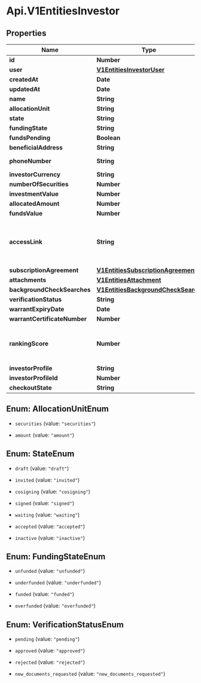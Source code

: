 # Api.V1EntitiesInvestor

## Properties

Name | Type | Description | Notes
------------ | ------------- | ------------- | -------------
**id** | **Number** | Investor id. | [optional] 
**user** | [**V1EntitiesInvestorUser**](V1EntitiesInvestorUser.md) |  | [optional] 
**createdAt** | **Date** | The creation time. | [optional] 
**updatedAt** | **Date** | The last update time. | [optional] 
**name** | **String** | The full name of the investor. | [optional] 
**allocationUnit** | **String** | The allocation unit. | [optional] 
**state** | **String** | The state. | [optional] 
**fundingState** | **String** | The funding state. | [optional] 
**fundsPending** | **Boolean** | True if any funds are pending; false otherwise. | [optional] 
**beneficialAddress** | **String** | The address. | [optional] 
**phoneNumber** | **String** | The beneficial phone number associated with the investor. If there is no phone number, this returns the phone number associated with the user profile. | [optional] 
**investorCurrency** | **String** | The investor currency. | [optional] 
**numberOfSecurities** | **Number** | The number of securities. | [optional] 
**investmentValue** | **Number** | The current investment value. | [optional] 
**allocatedAmount** | **Number** | The amount allocated. | [optional] 
**fundsValue** | **Number** | The current amount that has been funded. | [optional] 
**accessLink** | **String** | The access link for the investor. This is the access link for the specific investment, not the user. If the same user has multiple investments, each one will have a different access link. Please note that this access link expires every hour. In order to redirect the investor into their authentication screen, use the https://app.dealmaker.tech/deals/{{deal_id}}/investors/{{investor_id}}/otp_access url. | [optional] 
**subscriptionAgreement** | [**V1EntitiesSubscriptionAgreement**](V1EntitiesSubscriptionAgreement.md) |  | [optional] 
**attachments** | [**V1EntitiesAttachment**](V1EntitiesAttachment.md) |  | [optional] 
**backgroundCheckSearches** | [**V1EntitiesBackgroundCheckSearch**](V1EntitiesBackgroundCheckSearch.md) |  | [optional] 
**verificationStatus** | **String** | The current 506c verification state. | [optional] 
**warrantExpiryDate** | **Date** | The warrant expiry date. | [optional] 
**warrantCertificateNumber** | **Number** | The warrant certificate number. | [optional] 
**rankingScore** | **Number** | A value &#x60;[0, 1]&#x60; that represents the propensity for the investor to complete payment for the investment. A larger value indicates a higher likelihood of payment, as predicted by DealMaker’s machine learning algorithm. This field will only populate if DealMaker Compass is enabled for a deal and the investor &#x60;funds_state&#x60; value is not &#x60;funded&#x60; or &#x60;overfunded&#x60; | [optional] 
**investorProfile** | **String** |  | [optional] 
**investorProfileId** | **Number** | The investor profile id. | [optional] 
**checkoutState** | **String** | Current state on checkout page. | [optional] 



## Enum: AllocationUnitEnum


* `securities` (value: `"securities"`)

* `amount` (value: `"amount"`)





## Enum: StateEnum


* `draft` (value: `"draft"`)

* `invited` (value: `"invited"`)

* `cosigning` (value: `"cosigning"`)

* `signed` (value: `"signed"`)

* `waiting` (value: `"waiting"`)

* `accepted` (value: `"accepted"`)

* `inactive` (value: `"inactive"`)





## Enum: FundingStateEnum


* `unfunded` (value: `"unfunded"`)

* `underfunded` (value: `"underfunded"`)

* `funded` (value: `"funded"`)

* `overfunded` (value: `"overfunded"`)





## Enum: VerificationStatusEnum


* `pending` (value: `"pending"`)

* `approved` (value: `"approved"`)

* `rejected` (value: `"rejected"`)

* `new_documents_requested` (value: `"new_documents_requested"`)





